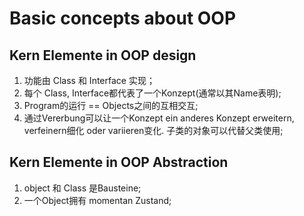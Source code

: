 Basic concepts about OOP
==========
Kern Elemente in OOP design
----
1. 功能由 Class 和 Interface 实现；
2. 每个 Class, Interface都代表了一个Konzept(通常以其Name表明);
3. Program的运行 == Objects之间的互相交互;
4. 通过Vererbung可以让一个Konzept ein anderes Konzept erweitern, verfeinern细化 oder variieren变化. 子类的对象可以代替父类使用;

Kern Elemente in OOP Abstraction
---
1. object 和 Class 是Bausteine;
2. 一个Object拥有 momentan Zustand;
